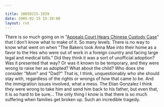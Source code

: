 ```yaml
---

title: 20050215-1039
date: 2005-02-15 15:39:00
layout: rut
---
```


There is so much going on in "<a href="http://news.findlaw.com/ap_stories/other/1110/2-15-2005/20050215001504_17.html">Appeals
Court Hears Chinese Custody Case</a>" that I don't know what to make
of it.  So many levels.  There is no way to know what went on when
"The Bakers took Anna Mae into their home as a favor to the Hes who
were out of work in a foreign country and facing large legal and
medical bills."  Did they think it was a sort of unofficial adoption?
Was it presented that way?  Or was it known to be temporary, and they
were wrong to raise her as adopted?  What about the child?  Who does
she consider "Mom" and "Dad?"  That is, I think, unquestionably
who she should stay with, regardless of the rights or wrongs of how
that came to be.  And the immigration issues involved, what a mess.
The Elian Gonzalez I think they were wrong to take him and send him
back to his father, but even that, it is so hard to be sure... The
only thing I know is that there is so much suffering when families
get broken up.  Such an incredible tragedy.

